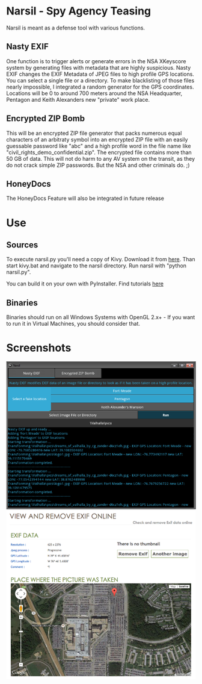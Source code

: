 # Narsil - Spy Agency Teasing

Narsil is meant as a defense tool with various functions. 

## Nasty EXIF

One function is to trigger alerts or generate errors in the NSA XKeyscore system by generating files with metadata that are highly suspicious. Nasty EXIF changes the EXIF Metadata of JPEG files to high profile GPS locations. You can select a single file or a directory. To make blacklisting of those files nearly impossible, I integrated a random generator for the GPS coordinates. Locations will be 0 to around 700 meters around the NSA Headquarter, Pentagon and Keith Alexanders new "private" work place. 

## Encrypted ZIP Bomb

This will be an encrypted ZIP file generator that packs numerous equal characters of an arbitraty symbol into an encrypted ZIP file with an easily guessable password like "abc" and a high profile word in the file name like "civil_rights_demo_confidential.zip". The encrypted file contains more than 50 GB of data.
This will not do harm to any AV system on the transit, as they do not crack simple ZIP passwords. But the NSA and other criminals do. ;)

## HoneyDocs

The HoneyDocs Feature will also be integrated in future release

# Use

## Sources

To execute narsil.py you'll need a copy of Kivy. Download it from [here](http://kivy.org/#download). Than start kivy.bat and navigate to the narsil directory. Run narsil with "python narsil.py".

You can build it on your own with PyInstaller. Find tutorials [here](http://kivy.org/docs/guide/packaging-windows.html)

## Binaries

Binaries should run on all Windows Systems with OpenGL 2.x+ - If you want to run it in Virtual Machines, you should consider that. 

# Screenshots

![Screenshot 1](./screens/screen1.png)
![Screenshot 2](./screens/screen2.png)
